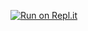 [![Run on Repl.it](https://replit.com/badge/github/avycado13/chatreplit)](https://replit.com/new/github/avycado13/chatreplit)

